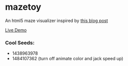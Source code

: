 # mazetoy
An html5 maze visualizer inspired by [this blog post](http://www.gamasutra.com/blogs/LaurentVictorino/20141202/231321/Mazes_hidden_beauty.php)

[Live Demo](https://cdn.rawgit.com/konamacona/mazetoy/master/index.html)

### Cool Seeds:

* 1438963978
* 1484107362 (turn off animate color and jack speed up)